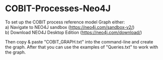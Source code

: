 # COBIT-Processes-Neo4J

To set up the COBIT process reference model Graph either:  
a) Navigate to NEO4J sandbox (https://neo4j.com/sandbox-v2/)    
b) Download NEO4J Desktop Edition (https://neo4j.com/download/)     
  
Then copy & paste "COBIT_GRAPH.txt" into the command-line and create the graph. After that you can use the examples of "Queries.txt" to work with the graph.

